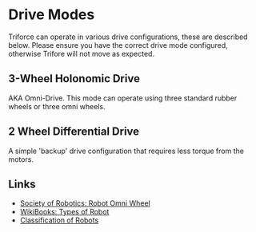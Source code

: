 # Drive Modes
Triforce can operate in various drive configurations, these are described below.
Please ensure you have the correct drive mode configured, otherwise Trifore will not move as expected.

## 3-Wheel Holonomic Drive
AKA Omni-Drive. This mode can operate using three standard rubber wheels or three omni wheels.

## 2 Wheel Differential Drive
A simple 'backup' drive configuration that requires less torque from the motors.

## Links
- [Society of Robotics: Robot Omni Wheel](http://www.societyofrobots.com/robot_omni_wheel.shtml)
- [WikiBooks: Types of Robot](https://en.wikibooks.org/wiki/Robotics/Types_of_Robots/Wheeled)
- [Classification of Robots](http://www.robotplatform.com/knowledge/Classification_of_Robots/wheel_control_theory.html)
